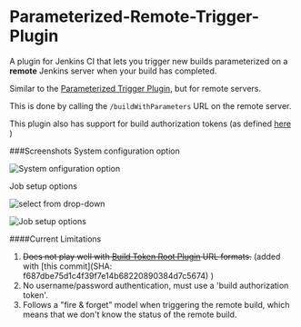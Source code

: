 Parameterized-Remote-Trigger-Plugin
===================================

A plugin for Jenkins CI  that lets you trigger new builds parameterized on a **remote** Jenkins server when your build has completed.

Similar to the [Parameterized Trigger Plugin](https://wiki.jenkins-ci.org/display/JENKINS/Parameterized+Trigger+Plugin), but for remote servers.

This is done by calling the ```/buildWithParameters``` URL on the remote server.

This plugin also has support for build authorization tokens (as defined [here](https://wiki.jenkins-ci.org/display/JENKINS/Quick+and+Simple+Security) )

###Screenshots
System configuration option

![System onfiguration option](https://raw.github.com/morficus/Parameterized-Remote-Trigger-Plugin/master/screenshots/1-system-settings.png)


Job setup options

![select from drop-down](https://raw.github.com/morficus/Parameterized-Remote-Trigger-Plugin/master/screenshots/2-build-configuration-1.png)

![Job setup options](https://raw.github.com/morficus/Parameterized-Remote-Trigger-Plugin/master/screenshots/3-build-configuration-2.png)


####Current Limitations
1. ~~Does not play well with [Build Token Root Plugin](https://wiki.jenkins-ci.org/display/JENKINS/Build+Token+Root+Plugin) URL formats.~~ (added with [this commit](SHA: f687dbe75d1c4f39f7e14b68220890384d7c5674) )
2. No username/password authentication, must use a 'build authorization token'.
3. Follows a "fire & forget" model when triggering the remote build, which means that we don't know the status of the remote build.
